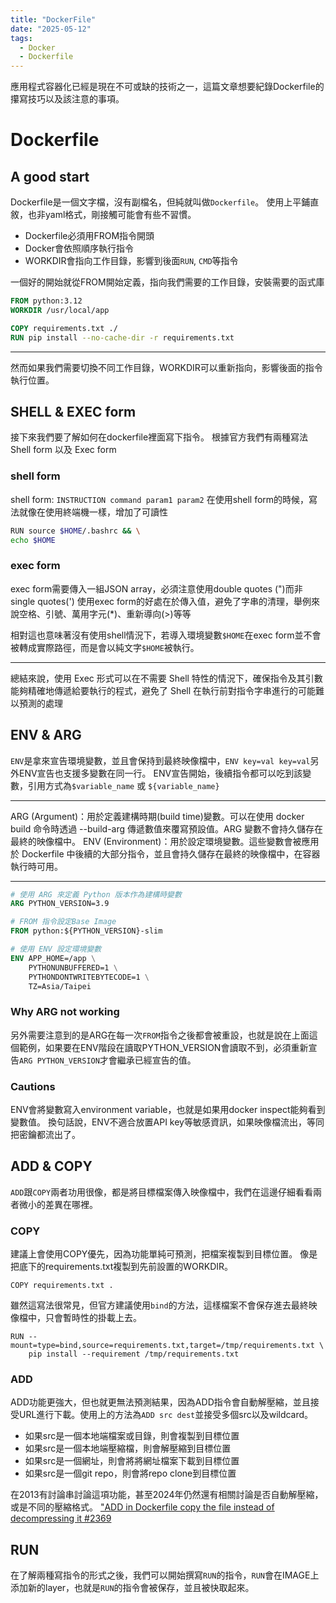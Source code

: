 ```yaml
---
title: "DockerFile"
date: "2025-05-12"
tags:
  - Docker
  - Dockerfile
---
```


應用程式容器化已經是現在不可或缺的技術之一，這篇文章想要紀錄Dockerfile的攥寫技巧以及該注意的事項。

# Dockerfile

## A good start

Dockerfile是一個文字檔，沒有副檔名，但純就叫做`Dockerfile`。
使用上平鋪直敘，也非yaml格式，剛接觸可能會有些不習慣。

- Dockerfile必須用FROM指令開頭
- Docker會依照順序執行指令
- WORKDIR會指向工作目錄，影響到後面`RUN`, `CMD`等指令

一個好的開始就從FROM開始定義，指向我們需要的工作目錄，安裝需要的函式庫

```Dockerfile
FROM python:3.12
WORKDIR /usr/local/app

COPY requirements.txt ./
RUN pip install --no-cache-dir -r requirements.txt
```

---

然而如果我們需要切換不同工作目錄，WORKDIR可以重新指向，影響後面的指令執行位置。

## SHELL & EXEC form

接下來我們要了解如何在dockerfile裡面寫下指令。
根據官方我們有兩種寫法Shell form 以及 Exec form

### shell form

shell form: `INSTRUCTION command param1 param2`
在使用shell form的時候，寫法就像在使用終端機一樣，增加了可讀性

```bash
RUN source $HOME/.bashrc && \
echo $HOME
```

### exec form

exec form需要傳入一組JSON array，必須注意使用double quotes (")而非single quotes(')
使用exec form的好處在於傳入值，避免了字串的清理，舉例來說空格、引號、萬用字元(*)、重新導向(>)等等

相對這也意味著沒有使用shell情況下，若導入環境變數`$HOME`在exec form並不會被轉成實際路徑，而是會以純文字`$HOME`被執行。


---

總結來說，使用 Exec 形式可以在不需要 Shell 特性的情況下，確保指令及其引數能夠精確地傳遞給要執行的程式，避免了 Shell 在執行前對指令字串進行的可能難以預測的處理

## ENV & ARG

`ENV`是拿來宣告環境變數，並且會保持到最終映像檔中，`ENV key=val key=val`另外ENV宣告也支援多變數在同一行。
ENV宣告開始，後續指令都可以吃到該變數，引用方式為`$variable_name` 或 `${variable_name}`

---

ARG (Argument)：用於定義建構時期(build time)變數。可以在使用 docker build 命令時透過 --build-arg 傳遞數值來覆寫預設值。ARG 變數不會持久儲存在最終的映像檔中。
ENV (Environment)：用於設定環境變數。這些變數會被應用於 Dockerfile 中後續的大部分指令，並且會持久儲存在最終的映像檔中，在容器執行時可用。

---

```Dockerfile
# 使用 ARG 來定義 Python 版本作為建構時變數
ARG PYTHON_VERSION=3.9

# FROM 指令設定Base Image
FROM python:${PYTHON_VERSION}-slim

# 使用 ENV 設定環境變數
ENV APP_HOME=/app \
    PYTHONUNBUFFERED=1 \
    PYTHONDONTWRITEBYTECODE=1 \
    TZ=Asia/Taipei
```

### Why ARG not working

另外需要注意到的是ARG在每一次`FROM`指令之後都會被重設，也就是說在上面這個範例，如果要在ENV階段在讀取PYTHON_VERSION會讀取不到，必須重新宣告`ARG PYTHON_VERSION`才會繼承已經宣告的值。

### Cautions

ENV會將變數寫入environment variable，也就是如果用docker inspect能夠看到變數值。
換句話說，ENV不適合放置API key等敏感資訊，如果映像檔流出，等同把密鑰都流出了。

## ADD & COPY

`ADD`跟`COPY`兩者功用很像，都是將目標檔案傳入映像檔中，我們在這邊仔細看看兩者微小的差異在哪裡。

### COPY

建議上會使用COPY優先，因為功能單純可預測，把檔案複製到目標位置。
像是把底下的requirements.txt複製到先前設置的WORKDIR。
```
COPY requirements.txt .
```

雖然這寫法很常見，但官方建議使用`bind`的方法，這樣檔案不會保存進去最終映像檔中，只會暫時性的掛載上去。
```CMD
RUN --mount=type=bind,source=requirements.txt,target=/tmp/requirements.txt \
    pip install --requirement /tmp/requirements.txt
```

### ADD

ADD功能更強大，但也就更無法預測結果，因為ADD指令會自動解壓縮，並且接受URL進行下載。使用上的方法為`ADD src dest`並接受多個src以及wildcard。

- 如果src是一個本地端檔案或目錄，則會複製到目標位置
- 如果src是一個本地端壓縮檔，則會解壓縮到目標位置
- 如果src是一個網址，則會將將網址檔案下載到目標位置
- 如果src是一個git repo，則會將repo clone到目標位置


在2013有討論串討論這項功能，甚至2024年仍然還有相關討論是否自動解壓縮，或是不同的壓縮格式。
["ADD in Dockerfile copy the file instead of decompressing it #2369](https://github.com/moby/moby/issues/2369)


## RUN

在了解兩種寫指令的形式之後，我們可以開始撰寫`RUN`的指令，`RUN`會在IMAGE上添加新的layer，也就是`RUN`的指令會被保存，並且被快取起來。










